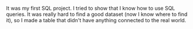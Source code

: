 It was my first SQL project. I tried to show that I know how to use SQL queries.
It was really hard to find a good dataset (now I know where to find it), so I made a table that didn't have anything connected to the real world.
